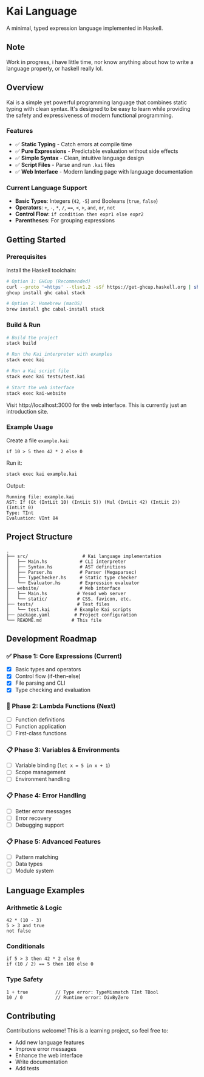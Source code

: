 # Kai Language

A minimal, typed expression language implemented in Haskell.

## Note

Work in progress, i have little time, nor know anything about how to write a language properly, or haskell really lol.

## Overview

Kai is a simple yet powerful programming language that combines static typing with clean syntax. It's designed to be easy to learn while providing the safety and expressiveness of modern functional programming.

### Features

- ✅ **Static Typing** - Catch errors at compile time
- ✅ **Pure Expressions** - Predictable evaluation without side effects  
- ✅ **Simple Syntax** - Clean, intuitive language design
- ✅ **Script Files** - Parse and run `.kai` files
- ✅ **Web Interface** - Modern landing page with language documentation

### Current Language Support

- **Basic Types**: Integers (`42`, `-5`) and Booleans (`true`, `false`)
- **Operators**: `+`, `-`, `*`, `/`, `==`, `<`, `>`, `and`, `or`, `not`
- **Control Flow**: `if condition then expr1 else expr2`
- **Parentheses**: For grouping expressions

## Getting Started

### Prerequisites

Install the Haskell toolchain:

```bash
# Option 1: GHCup (Recommended)
curl --proto '=https' --tlsv1.2 -sSf https://get-ghcup.haskell.org | sh
ghcup install ghc cabal stack

# Option 2: Homebrew (macOS)
brew install ghc cabal-install stack
```

### Build & Run

```bash
# Build the project
stack build

# Run the Kai interpreter with examples
stack exec kai

# Run a Kai script file
stack exec kai tests/test.kai

# Start the web interface
stack exec kai-website
```

Visit http://localhost:3000 for the web interface. This is currently just an introduction site.

### Example Usage

Create a file `example.kai`:
```kai
if 10 > 5 then 42 * 2 else 0
```

Run it:
```bash
stack exec kai example.kai
```

Output:
```
Running file: example.kai
AST: If (Gt (IntLit 10) (IntLit 5)) (Mul (IntLit 42) (IntLit 2)) (IntLit 0)
Type: TInt
Evaluation: VInt 84
```

## Project Structure

```
.
├── src/                    # Kai language implementation
│   ├── Main.hs            # CLI interpreter
│   ├── Syntax.hs          # AST definitions
│   ├── Parser.hs          # Parser (Megaparsec)
│   ├── TypeChecker.hs     # Static type checker
│   └── Evaluator.hs       # Expression evaluator
├── website/               # Web interface
│   ├── Main.hs           # Yesod web server
│   └── static/           # CSS, favicon, etc.
├── tests/                # Test files
│   └── test.kai         # Example Kai scripts
├── package.yaml         # Project configuration
└── README.md           # This file
```

## Development Roadmap

### ✅ Phase 1: Core Expressions (Current)
- [x] Basic types and operators
- [x] Control flow (if-then-else)
- [x] File parsing and CLI
- [x] Type checking and evaluation

### 🚧 Phase 2: Lambda Functions (Next)
- [ ] Function definitions
- [ ] Function application
- [ ] First-class functions

### 📋 Phase 3: Variables & Environments
- [ ] Variable binding (`let x = 5 in x + 1`)
- [ ] Scope management
- [ ] Environment handling

### 📋 Phase 4: Error Handling
- [ ] Better error messages
- [ ] Error recovery
- [ ] Debugging support

### 📋 Phase 5: Advanced Features
- [ ] Pattern matching
- [ ] Data types
- [ ] Module system

## Language Examples

### Arithmetic & Logic
```kai
42 * (10 - 3)
5 > 3 and true
not false
```

### Conditionals
```kai
if 5 > 3 then 42 * 2 else 0
if (10 / 2) == 5 then 100 else 0
```

### Type Safety
```kai
1 + true          // Type error: TypeMismatch TInt TBool
10 / 0            // Runtime error: DivByZero  
```

## Contributing

Contributions welcome! This is a learning project, so feel free to:

- Add new language features
- Improve error messages
- Enhance the web interface
- Write documentation
- Add tests